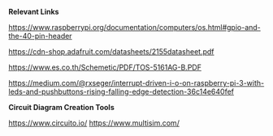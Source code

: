 **Relevant Links**

https://www.raspberrypi.org/documentation/computers/os.html#gpio-and-the-40-pin-header

https://cdn-shop.adafruit.com/datasheets/2155datasheet.pdf 

https://www.es.co.th/Schemetic/PDF/TOS-5161AG-B.PDF

https://medium.com/@rxseger/interrupt-driven-i-o-on-raspberry-pi-3-with-leds-and-pushbuttons-rising-falling-edge-detection-36c14e640fef


**Circuit Diagram Creation Tools**

https://www.circuito.io/
https://www.multisim.com/
